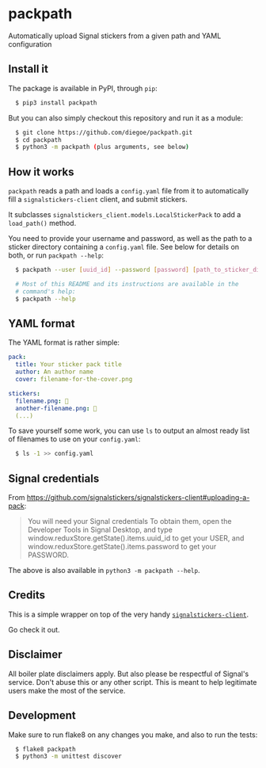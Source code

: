 # packpath
Automatically upload Signal stickers from a given path and YAML configuration


## Install it

The package is available in PyPI, through `pip`:
```sh
  $ pip3 install packpath
```

But you can also simply checkout this repository and run it as a module:
```sh
  $ git clone https://github.com/diegoe/packpath.git
  $ cd packpath
  $ python3 -m packpath (plus arguments, see below)
```

## How it works

`packpath` reads a path and loads a `config.yaml` file from it to automatically
fill a `signalstickers-client` client, and submit stickers.

It subclasses `signalstickers_client.models.LocalStickerPack` to add a
`load_path()` method.

You need to provide your username and password, as well as the path to a
sticker directory containing a `config.yaml` file. See below for details
on both, or run `packpath --help`:

```sh
  $ packpath --user [uuid_id] --password [password] [path_to_sticker_dir]

  # Most of this README and its instructions are available in the
  # command's help:
  $ packpath --help
```


## YAML format

The YAML format is rather simple:

```yaml
pack:
  title: Your sticker pack title
  author: An author name
  cover: filename-for-the-cover.png

stickers:
  filename.png: 👀
  another-filename.png: 👋
  (...)
```

To save yourself some work, you can use `ls` to output an almost ready
list of filenames to use on your `config.yaml`:

```sh
  $ ls -1 >> config.yaml
```


## Signal credentials

From https://github.com/signalstickers/signalstickers-client#uploading-a-pack:

> You will need your Signal credentials To obtain them, open the
> Developer Tools in Signal Desktop, and type
> window.reduxStore.getState().items.uuid_id to get your USER, and
> window.reduxStore.getState().items.password to get your PASSWORD.

The above is also available in `python3 -m packpath --help`.


## Credits

This is a simple wrapper on top of the very handy
[`signalstickers-client`](https://github.com/signalstickers/signalstickers-client).

Go check it out.


## Disclaimer

All boiler plate disclaimers apply. But also please be respectful of
Signal's service. Don't abuse this or any other script. This is meant to
help legitimate users make the most of the service.


## Development

Make sure to run flake8 on any changes you make, and also to run the
tests:
```sh
  $ flake8 packpath
  $ python3 -m unittest discover
```
